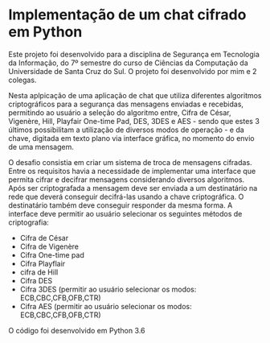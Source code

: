 
# Implementação de um chat cifrado em Python

Este projeto foi desenvolvido para a disciplina de Segurança em Tecnologia da Informação, do 7º semestre do curso de Ciências da Computação da Universidade de Santa Cruz do Sul. O projeto foi desenvolvido por mim e 2 colegas.

Nesta aplpicação  de uma aplicação de chat que utiliza diferentes
algoritmos criptográficos para a segurança das mensagens enviadas e recebidas,
permitindo ao usuário a seleção do algoritmo entre, Cifra de César, Vigenère, Hill,
Playfair One-time Pad, DES, 3DES e AES - sendo que estes 3 últimos possibilitam a
utilização de diversos modos de operação - e da chave, digitada em texto plano via
interface gráfica, no momento do envio de uma mensagem.

O desafio consistia em criar um sistema de troca de mensagens cifradas. Entre os requisitos havia a necessidade de implementar uma interface que permita cifrar e decifrar mensagens considerando diversos algoritmos. Após ser criptografada a mensagem deve ser enviada a um destinatário na rede que deverá conseguir decifrá-las usando a chave criptográfica. O destinatário também deve conseguir responder da mesma forma. 
A interface deve permitir ao usuário selecionar os seguintes métodos de criptografia:
* Cifra de César
* Cifra de Vigenère
* Cifra One-time pad
* Cifra Playflair
* cifra de Hill 
* Cifra DES
* Cifra 3DES (permitir ao usuário selecionar os modos: ECB,CBC,CFB,OFB,CTR)
* Cifra AES (permitir ao usuário selecionar os modos: ECB,CBC,CFB,OFB,CTR)

O código foi desenvolvido em Python 3.6

